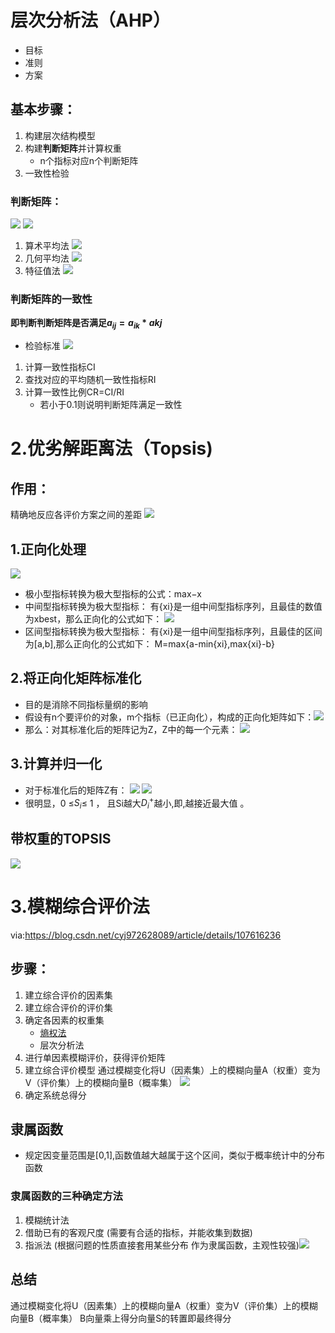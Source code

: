 # 层次分析法（AHP）
* 目标
* 准则
* 方案
## 基本步骤：
1. 构建层次结构模型
2. 构建**判断矩阵**并计算权重
   * n个指标对应n个判断矩阵
3. 一致性检验

### 判断矩阵：
![](images/2022-08-04-12-20-20.png)
![](images/2022-08-04-12-25-51.png)
1. 算术平均法
   ![](images/2022-08-04-12-30-26.png)
2. 几何平均法
   ![](images/2022-08-04-12-31-22.png)
3. 特征值法
   ![](images/2022-08-04-12-31-38.png)
### 判断矩阵的一致性
**即判断判断矩阵是否满足$a_{ij}=a_{ik}*a{kj}$**
* 检验标准
  ![](images/2022-08-04-12-35-13.png)
1. 计算一致性指标CI
2. 查找对应的平均随机一致性指标RI
3. 计算一致性比例CR=CI/RI
   * 若小于0.1则说明判断矩阵满足一致性


# 2.优劣解距离法（Topsis)
## 作用：
精确地反应各评价方案之间的差距
![](../%E6%96%B0%E5%BB%BA%E6%96%87%E4%BB%B6%E5%A4%B9/%E4%BC%98%E5%8A%A3%E8%A7%A3%E8%B7%9D%E7%A6%BB%E6%B3%95.jpg)
## 1.正向化处理
![](images/2022-08-04-14-34-51.png)
* 极小型指标转换为极大型指标的公式：max−x
* 中间型指标转换为极大型指标：
  有{xi}是一组中间型指标序列，且最佳的数值为xbest，那么正向化的公式如下：
  ![](images/2022-08-04-14-36-10.png)
* 区间型指标转换为极大型指标：
  有{xi}是一组中间型指标序列，且最佳的区间为[a,b],那么正向化的公式如下：
  M=max{a-min{xi},max{xi}-b}
## 2.将正向化矩阵标准化
* 目的是消除不同指标量纲的影响
* 假设有n个要评价的对象，m个指标（已正向化），构成的正向化矩阵如下：![](images/2022-08-04-14-38-17.png)
* 那么：对其标准化后的矩阵记为Z，Z中的每一个元素：
  ![](images/2022-08-04-14-38-53.png)
## 3.计算并归一化
* 对于标准化后的矩阵Z有：
  ![](images/2022-08-04-14-40-10.png)
  ![](images/2022-08-04-14-40-58.png)
* 很明显，0 ≤$S_{i}$≤ 1 ， 且Si越大$D_{i}^{+}$越小,即,越接近最大值 。 
## 带权重的TOPSIS
![](images/2022-08-04-14-43-20.png)
# 3.模糊综合评价法
via:https://blog.csdn.net/cyj972628089/article/details/107616236
## 步骤：
1. 建立综合评价的因素集
2. 建立综合评价的评价集
3. 确定各因素的权重集
   * [熵权法](https://blog.csdn.net/mycafe_/article/details/79285762)
   * 层次分析法
4. 进行单因素模糊评价，获得评价矩阵
5. 建立综合评价模型
   通过模糊变化将U（因素集）上的模糊向量A（权重）变为V（评价集）上的模糊向量B（概率集）
   ![](images/2022-08-05-15-33-45.png)
6. 确定系统总得分
## 隶属函数
* 规定因变量范围是[0,1],函数值越大越属于这个区间，类似于概率统计中的分布函数
### 隶属函数的三种确定方法
1. 模糊统计法
2. 借助已有的客观尺度 (需要有合适的指标，并能收集到数据)
3. 指派法 (根据问题的性质直接套⽤某些分布 作为⾪属函数，主观性较强)![](https://img-blog.csdnimg.cn/20200727222745434.png?x-oss-process%3Dimage%2Fwatermark%2Ctype_ZmFuZ3poZW5naGVpdGk%2Cshadow_10%2Ctext_aHR0cHM6Ly9ibG9nLmNzZG4ubmV0L2N5ajk3MjYyODA4OQ%3D%3D%2Csize_16%2Ccolor_FFFFFF%2Ct_70#pic_center)
## 总结
通过模糊变化将U（因素集）上的模糊向量A（权重）变为V（评价集）上的模糊向量B（概率集）
B向量乘上得分向量S的转置即最终得分